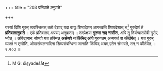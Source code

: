 +++
title = "203 प्रतिवाते ऽनुवाते"

+++


यस्यां दिशि गुरुर् व्यवस्थितस् ततो देशाद् यदा वायुः शिष्यदेशम् आगच्छति शिष्यदेशाच् च[^५२२] गुरुदेशं ते **प्रतिवातानुवाते** । एकं प्रतिवातम् अपरम् अनुवातम् । तदपेक्षया **गुरुणा सह नासीत,** अपि तु तिर्यग्वातसेवी गुरोर् भवेत् । अविद्यमानः संश्रवो यत्र तस्मिन्न् **असंश्रवे** **न किंचिद् अपि** गुरुगतम् अन्यगतं वा **कीर्तयेत्** । यत्र गुरुर् व्यक्तं न शृणोति, ओष्ठसंचलनादिना शिष्यसंबन्धिना जानाति किंचिद् अयम् एतेन संभाषते, तन् न कीर्तयेत् ॥ २.२०३ ॥


[^५२२]:
     M G: śiṣyadeśāt